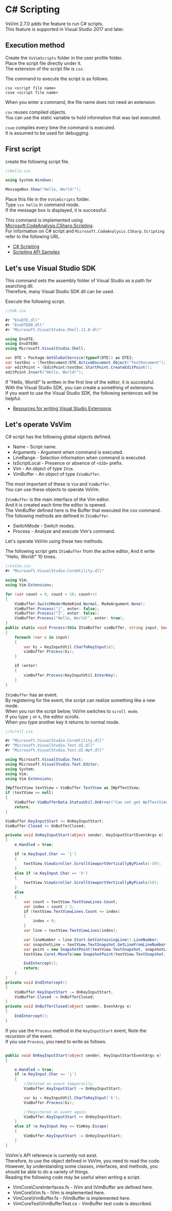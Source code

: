 C# Scripting
===

VsVim 2.7.0 adds the feature to run C# scripts.  
This feature is supported in Visual Studio 2017 and later.

## Execution method

Create the `VsVimScripts` folder in the user profile folder.  
Place the script file directly under it.  
The extension of the script file is `csx`.  

The command to execute the script is as follows.   

`csx <script file name>`  
`csxe <script file name>`  

When you enter a command, the file name does not need an extension.   

`csx` reuses compiled objects.  
You can use the static variable to hold information that was last executed.

`csxe` compiles every time the command is executed.  
It is assumed to be used for debugging.  

## First script

create the following script file.  

```csharp
//Hello.csx

using System.Windows;

MessageBox.Show("Hello, World!");

```
Place this file in the `VsVimScripts` folder.  
Type `csx hello` in command mode.  
If the message box is displayed, it is successful.  

This command is implemented using [Microsoft.CodeAnalysis.CSharp.Scripting](https://www.nuget.org/packages/Microsoft.CodeAnalysis.CSharp.Scripting/).   
For information on C# script and `Microsoft.CodeAnalysis.CSharp.Scripting` refer to the following URL.  

- [C# Scripting](https://msdn.microsoft.com/en-us/magazine/mt614271.aspx)
- [Scripting API Samples](https://github.com/dotnet/roslyn/wiki/Scripting-API-Samples)  

## Let's use Visual Studio SDK

This command sets the assembly folder of Visual Studio as a path for searching dll.  
Therefore, many Visual Studio SDK dll can be used.  

Execute the following script.

```csharp
//Sdk.csx

#r "EnvDTE.dll"
#r "EnvDTE80.dll"
#r "Microsoft.VisualStudio.Shell.11.0.dll"

using EnvDTE;
using EnvDTE80;
using Microsoft.VisualStudio.Shell;

var DTE = Package.GetGlobalService(typeof(DTE)) as DTE2;
var textDoc = (TextDocument)DTE.ActiveDocument.Object("TextDocument");
var editPoint = (EditPoint)textDoc.StartPoint.CreateEditPoint();
editPoint.Insert("Hello, World!");

```

If "Hello, World!" Is written in the first line of the editor, it is successful.      
With the Visual Studio SDK, you can create a something of extensions.  
If you want to use the Visual Studio SDK, the following sentences will be helpful.  

- [Resources for writing Visual Studio Extensions](https://github.com/jaredpar/VsVim/wiki/Resources-for-writing-Visual-Studio-Extensions)

## Let's operate VsVim

C# script has the following global objects defined.  

- Name - Script name.
- Arguments - Argument when command is executed.
- LineRange - Selection information when command is executed.
- IsScriptLocal - Presence or absence of `<SID>` prefix.
- Vim - An object of type `IVim`.
- VimBuffer - An object of type `IVimBuffer`.

The most important of these is `Vim` and `VimBuffer`.  
You can use these objects to operate VsVim.   

`IVimBuffer` is the main interface of the Vim editor.  
And it is created each time the editor is opened.  
The VimBuffer defined here is the Buffer that executed the csx command.  
The following methods are defined in `IVimBuffer`.  

- SwitchMode - Switch modes.
- Process - Analyze and execute Vim's command.

Let's operate VsVim using these two methods.

The following script gets `IVimBuffer` from the active editor,
And it write "Hello, World!" 10 times.  

```csharp
//VsVim.csx
#r "Microsoft.VisualStudio.CoreUtility.dll"

using Vim;
using Vim.Extensions;

for (var count = 0; count < 10; count++)
{
    VimBuffer.SwitchMode(ModeKind.Normal, ModeArgument.None);
    VimBuffer.Process("j", enter: false);
    VimBuffer.Process("I", enter: false);
    VimBuffer.Process("Hello, World!", enter: true);
}
public static void Process(this IVimBuffer vimBuffer, string input, bool enter = false)
{
    foreach (var c in input)
    {
        var ki = KeyInputUtil.CharToKeyInput(c);
        vimBuffer.Process(ki);
    }

    if (enter)
    {
        vimBuffer.Process(KeyInputUtil.EnterKey);
    }
}
```

`IVimBuffer` has an event.  
By registering for the event, the script can realize something like a new mode.  
When you run the script below, VsVim switches to `scroll mode`.  
If you type `j` or `k`, the editor scrolls.   
When you type another key it returns to normal mode.  

```csharp
//Scroll.csx

#r "Microsoft.VisualStudio.CoreUtility.dll"
#r "Microsoft.VisualStudio.Text.UI.dll"
#r "Microsoft.VisualStudio.Text.UI.Wpf.dll"

using Microsoft.VisualStudio.Text;
using Microsoft.VisualStudio.Text.Editor;
using System;
using Vim;
using Vim.Extensions;

IWpfTextView textView = VimBuffer.TextView as IWpfTextView;
if (textView == null)
{
    VimBuffer.VimBufferData.StatusUtil.OnError("Can not get WpfTextView");
    return;
}

VimBuffer.KeyInputStart += OnKeyInputStart;
VimBuffer.Closed += OnBufferClosed;

private void OnKeyInputStart(object sender, KeyInputStartEventArgs e)
{
    e.Handled = true;

    if (e.KeyInput.Char == 'j')
    {
        textView.ViewScroller.ScrollViewportVerticallyByPixels(-50);
    }
    else if (e.KeyInput.Char == 'k')
    {
        textView.ViewScroller.ScrollViewportVerticallyByPixels(50);
    }
    else
    {
        var count = textView.TextViewLines.Count;
        var index = count / 2;
        if (textView.TextViewLines.Count <= index)
        {
            index = 0;
        }
        var line = textView.TextViewLines[index];

        var lineNumber = line.Start.GetContainingLine().LineNumber;
        var snapshotLine = textView.TextSnapshot.GetLineFromLineNumber(lineNumber);
        var point = new SnapshotPoint(textView.TextSnapshot, snapshotLine.Start.Position);
        textView.Caret.MoveTo(new SnapshotPoint(textView.TextSnapshot, point));

        EndIntercept();
        return;
    }
}
private void EndIntercept()
{
    VimBuffer.KeyInputStart -= OnKeyInputStart;
    VimBuffer.Closed -= OnBufferClosed;
}
private void OnBufferClosed(object sender, EventArgs e)
{
    EndIntercept();
}
```

If you use the `Process` method in the `KeyInputStart` event,
Note the recursion of the event.  
If you use `Process`, you need to write as follows.  

```csharp

public void OnKeyInputStart(object sender, KeyInputStartEventArgs e)
{

    e.Handled = true;
    if (e.KeyInput.Char == 'j')
    {
        //Deleted an event temporarily.
        VimBuffer.KeyInputStart -= OnKeyInputStart;

        var ki = KeyInputUtil.CharToKeyInput('k');
        VimBuffer.Process(ki); 

        //Registered an event again.
        VimBuffer.KeyInputStart += OnKeyInputStart;
    }
    else if (e.KeyInput.Key == VimKey.Escape)
    {
        VimBuffer.KeyInputStart -= OnKeyInputStart;
    }
}
```

VsVim's API reference is currently not exist.  
Therefore, to use the object defined in VsVim, you need to read the code.  
However, by understanding some classes, interfaces, and methods, you should be able to do a variety of things.   
Reading the following code may be useful when writing a script.

- VimCore\CoreInterfaces.fs - IVim and IVimBuffer are defined here. 
- VimCore\Vim.fs - IVim is implemented here.
- VimCore\VimBuffer.fs - IVimBuffer is implemented here.  
- VimCoreTest\VimBufferTest.cs - VimBuffer test code is described.  
